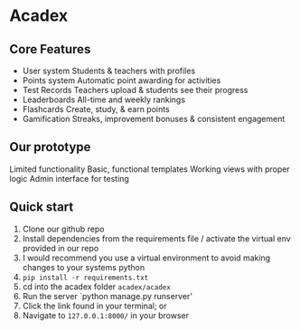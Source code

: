 # Acadex

## Core Features
- User system
      Students & teachers with profiles
- Points system
      Automatic point awarding for activities
- Test Records
      Teachers upload & students see their progress
- Leaderboards
      All-time and weekly rankings
- Flashcards
      Create, study, & earn points
- Gamification
      Streaks, improvement bonuses & consistent engagement

## Our prototype
Limited functionality
Basic, functional templates
Working views with proper logic
Admin interface for testing

## Quick start
1. Clone our github repo
2. Install dependencies from the requirements file / activate the virtual env provided in our repo
3. I would recommend you use a virtual environment to avoid making changes to your systems python
4. `pip install -r requirements.txt`
5. cd into the acadex folder `acadex/acadex`
6. Run the server `python manage.py runserver'
7. Click the link found in your terminal; or
8. Navigate to `127.0.0.1:8000/` in your browser

